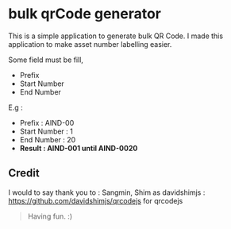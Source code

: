 # bulk qrCode generator
This is a simple application to generate bulk QR Code. I made this application to make asset number labelling easier.

Some field must be fill,

 - Prefix
 - Start Number
 - End Number

E.g :
 - Prefix : AIND-00
 - Start Number : 1
 - End Number : 20
 - **Result : AIND-001 until AIND-0020**

## Credit
I would to say thank you to :
Sangmin, Shim as davidshimjs : https://github.com/davidshimjs/qrcodejs
for qrcodejs

> Having fun. :)
